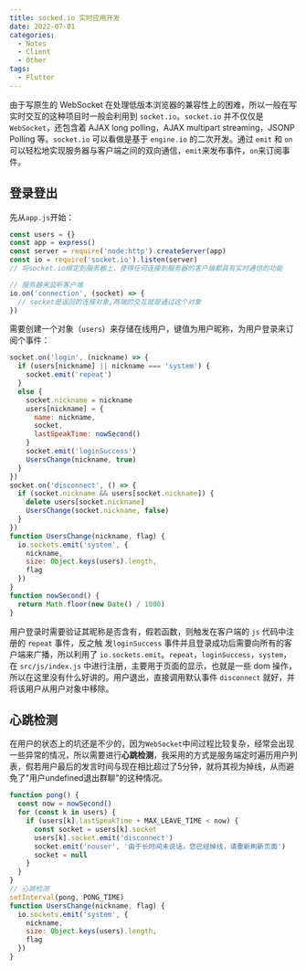 ```yaml
---
title: socked.io 实时应用开发
date: 2022-07-01
categories:
  - Notes
  - Client
  - Other
tags:
  - Flutter
---
```


由于写原生的 WebSocket 在处理低版本浏览器的兼容性上的困难，所以一般在写实时交互的这种项目时一般会利用到 `socket.io`。`socket.io` 并不仅仅是 `WebSocket`，还包含着 AJAX long polling，AJAX multipart streaming，JSONP Polling 等。`socket.io` 可以看做是基于 `engine.io` 的二次开发。通过 `emit` 和 `on` 可以轻松地实现服务器与客户端之间的双向通信，`emit`来发布事件，`on`来订阅事件。

<!-- more -->

## 登录登出

先从`app.js`开始：

```js
const users = {}
const app = express()
const server = require('node:http').createServer(app)
const io = require('socket.io').listen(server)
// 将socket.io绑定到服务器上，使得任何连接到服务器的客户端都具有实时通信的功能

// 服务器来监听客户端
io.on('connection', (socket) => {
  // socket是返回的连接对象,两端的交互就是通过这个对象
})
```

需要创建一个对象（`users`）来存储在线用户，键值为用户昵称，为用户登录来订阅个事件：

```js
socket.on('login', (nickname) => {
  if (users[nickname] || nickname === 'system') {
    socket.emit('repeat')
  }
  else {
    socket.nickname = nickname
    users[nickname] = {
      name: nickname,
      socket,
      lastSpeakTime: nowSecond()
    }
    socket.emit('loginSuccess')
    UsersChange(nickname, true)
  }
})
socket.on('disconnect', () => {
  if (socket.nickname && users[socket.nickname]) {
    delete users[socket.nickname]
    UsersChange(socket.nickname, false)
  }
})
function UsersChange(nickname, flag) {
  io.sockets.emit('system', {
    nickname,
    size: Object.keys(users).length,
    flag
  })
}
function nowSecond() {
  return Math.floor(new Date() / 1000)
}
```

用户登录时需要验证其昵称是否含有，假若函数，则触发在客户端的 `js` 代码中注册的 `repeat` 事件，反之触 发`loginSuccess` 事件并且登录成功后需要向所有的客户端来广播，所以利用了 `io.sockets.emit`。`repeat`，`loginSuccess`，`system`，在 `src/js/index.js` 中进行注册，主要用于页面的显示，也就是一些 dom 操作，所以在这里没有什么好讲的。用户退出，直接调用默认事件 `disconnect` 就好，并将该用户从用户对象中移除。

## 心跳检测

在用户的状态上的坑还是不少的，因为`WebSocket`中间过程比较复杂，经常会出现一些异常的情况，所以需要进行**心跳检测**，我采用的方式是服务端定时遍历用户列表，假若用户最后的发言时间与现在相比超过了5分钟，就将其视为掉线，从而避免了"用户undefined退出群聊"的这种情况。

```js
function pong() {
  const now = nowSecond()
  for (const k in users) {
    if (users[k].lastSpeakTime + MAX_LEAVE_TIME < now) {
      const socket = users[k].socket
      users[k].socket.emit('disconnect')
      socket.emit('nouser', '由于长时间未说话，您已经掉线，请重新刷新页面')
      socket = null
    }
  }
}
// 心跳检测
setInterval(pong, PONG_TIME)
function UsersChange(nickname, flag) {
  io.sockets.emit('system', {
    nickname,
    size: Object.keys(users).length,
    flag
  })
}
```
